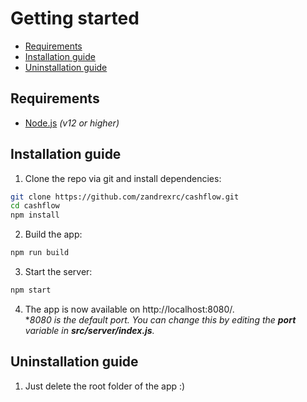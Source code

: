 # Getting started
- [Requirements](#requirements)
- [Installation guide](#installation-guide)
- [Uninstallation guide](#uninstallation-guide)


## Requirements
- [Node.js](https://nodejs.org/en/) _(v12 or higher)_


## Installation guide
1. Clone the repo via git and install dependencies:
```bash
git clone https://github.com/zandrexrc/cashflow.git
cd cashflow
npm install
```

2. Build the app:
```bash
npm run build
```

3. Start the server:
```bash
npm start
```

4. The app is now available on http://localhost:8080/.   
*_8080 is the default port._ 
_You can change this by editing the **port** variable in **src/server/index.js**._


## Uninstallation guide
1. Just delete the root folder of the app :)
